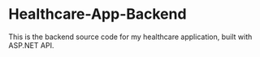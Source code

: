 # Healthcare-App-Backend
This is the backend source code for my healthcare application, built with ASP.NET API. 
